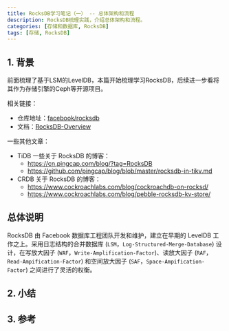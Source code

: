 ```yaml
---
title: RocksDB学习笔记（一） -- 总体架构和流程
description: RocksDB梳理实践，介绍总体架构和流程。
categories: [存储和数据库, RocksDB]
tags: [存储, RocksDB]
---
```



## 1. 背景

前面梳理了基于LSM的LevelDB，本篇开始梳理学习RocksDB，后续进一步看将其作为存储引擎的Ceph等开源项目。

相关链接：

* 仓库地址：[facebook/rocksdb](https://github.com/facebook/rocksdb/)
* 文档：[RocksDB-Overview](https://github.com/facebook/rocksdb/wiki/RocksDB-Overview)

一些其他文章：

* TiDB ⼀些关于 RocksDB 的博客：
    - https://cn.pingcap.com/blog/?tag=RocksDB
    - https://github.com/pingcap/blog/blob/master/rocksdb-in-tikv.md
* CRDB 关于 RocksDB 的博客：
    - https://www.cockroachlabs.com/blog/cockroachdb-on-rocksd/
    - https://www.cockroachlabs.com/blog/pebble-rocksdb-kv-store/

## 总体说明

RocksDB 由 Facebook 数据库工程团队开发和维护，建立在早期的 LevelDB 工作之上。采用日志结构的合并数据库 (`LSM`，`Log-Structured-Merge-Database`) 设计，在写放大因子 (`WAF`，`Write-Amplification-Factor`)、读放大因子 (`RAF`，`Read-Ampification-Factor`) 和空间放大因子 (`SAF`，`Space-Ampification-Factor`) 之间进行了灵活的权衡。

## 2. 小结


## 3. 参考

